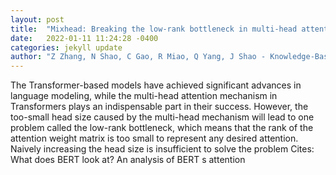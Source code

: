 ```yaml
---
layout: post
title:  "Mixhead: Breaking the low-rank bottleneck in multi-head attention language models"
date:   2022-01-11 11:24:28 -0400
categories: jekyll update
author: "Z Zhang, N Shao, C Gao, R Miao, Q Yang, J Shao - Knowledge-Based Systems, 2022"
---
```

The Transformer-based models have achieved significant advances in language modeling, while the multi-head attention mechanism in Transformers plays an indispensable part in their success. However, the too-small head size caused by the multi-head mechanism will lead to one problem called the low-rank bottleneck, which means that the rank of the attention weight matrix is too small to represent any desired attention. Naively increasing the head size is insufficient to solve the problem Cites: What does BERT look at? An analysis of BERT s attention